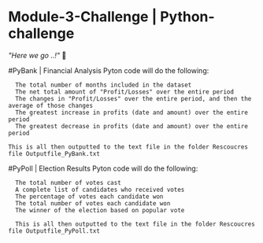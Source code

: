 # Module-3-Challenge | Python-challenge
<i> "Here we go ..!"</i> :mushroom:
  
  
  #PyBank | Financial Analysis
    Pyton code will do the following:

      The total number of months included in the dataset
      The net total amount of "Profit/Losses" over the entire period
      The changes in "Profit/Losses" over the entire period, and then the average of those changes
      The greatest increase in profits (date and amount) over the entire period
      The greatest decrease in profits (date and amount) over the entire period

    This is all then outputted to the text file in the folder Rescoucres file Outputfile_PyBank.txt
  
  
  
   #PyPoll | Election Results
    Pyton code will do the following:
  
      The total number of votes cast
      A complete list of candidates who received votes
      The percentage of votes each candidate won
      The total number of votes each candidate won
      The winner of the election based on popular vote
  
      This is all then outputted to the text file in the folder Rescoucres file Outputfile_PyPoll.txt
